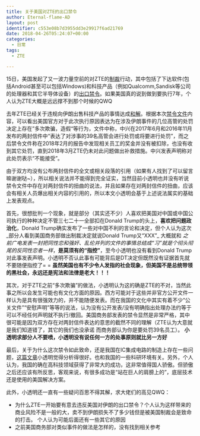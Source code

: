 ```yaml
---
title: 关于美国对ZTE的出口禁令
author: Eternal-flame-AD
layout: post
identifier: c553e08b7d3955dd3e29917f6ad21769
date: 2018-04-26T05:24:07+00:00
categories:
  - 日常
tags:
  - ZTE

---
```

15日，美国发起了又一波力量空前的对ZTE的[制裁][1]行动，其中包括了下达软件(包括Android甚至可以包括Windows)和科技产品（例如Qualcomm,Sandisk等公司的处理器和其它半导体设备）的[出口禁令][2]。如果美国真的说到做到要执行7年，个人认为ZTE大概是远远撑不到那个时候的QWQ

去年ZTE已经关于违规向伊朗出售科技产品的事情达成[和解][3]。根据本次[禁令文件][2]内容，可以看出美国官方对于此次执行原因表达为在涉及伊朗事件的几位高管的处罚决定上存在”多次欺骗，造假“等行为，文件中称，中兴在2017年6月和2016年11月发布的两封信件中“表达了对涉事的39名高管会进行处罚或将要进行处罚”，而之后禁令文件称在2018年2月的报告中发现相关员工的奖金并没有被扣除，也没有收到其它处罚，直到2018年3月ZTE仍未对此问题做出补救措施。中兴发表声明称对此处罚表示“不能接受”。

由于双方均没有公布两封信件的全文或相关段落的引用（如果有人找到了可以留言嘛谢谢哒~），所以相关说法并不能得到完全证实，当然目前小透明也并没有听说禁令文件中存在对两封信件的扭曲的说法，并且如果存在对两封信件的扭曲，应该会有相关人员爆出相关内容的引用的，所以本文小透明会基于上述说法属实的基础上发表观点。

首先，很想批判一个现象，就是部分（其实还不少）人喜欢把美国对中国或中国公司执行的种种决定不管三七二十一全部扣在Donald Trump的头上，**喜欢把问题政治化**，Donald Trump确实发布了一些对中国不利的言论和决定，但个人认为这次_部分人看到美国商务部做出制裁决定就说Donald Trump又“XXX”_ 大概就和 _之前广电发表一封把同性恋和强奸、乱伦并列的文件的事情总结成“习”就是个彻头彻尾的反同性恋者一样_，**是莫须有的“指控”**，至今小透明也没有看到Donald Trump对此事发表声明。小透明不否认此事有可能背后是DT决定但既然没有证据首先就不要随便指控了= = **虽然美国也有不少令人发指的社会现象，但美国不是总统带领的黑社会，永远还是宪法和法律是老大！！！**

其次，对于ZTE之前“多次欺骗”的做法，小透明认为这的确是ZTE的不对，当然此事之所以会发生可能也有文化方面的原因。西方可能对于这些并非官方公开文件一样认为是具有很强效力的，并不能随便发表。而在我国的文化中其实有着不少“公关文件”“安慰声明”等等的说法，认为没有公开发表/没有明确指出处理办法约等于可以不经任何声明就不执行/撤回。美国商务部发表的禁令显然是非常严格，其中很可能是因为双方存在对两封信件表达的意思的截然不同的理解（ZTE认为大意就是我们知道错了，其它的我们也没承诺 而商务部认为你是要处罚39名员工）。 **小透明求部分人不要喷，小透明没有说任何一方的处事原则就比另一方好**

最后，关于为什么这次禁令如此致命，还是我国在IC集成电路的制造上存在一些问题，[这篇文章][4]小透明觉得分析得很好。也和我国的一些科研环境有关。另外，个人认为，我国的确在高科技领域获得了非常大的成功，这非常值得国人骄傲。但骄傲之后还应该有所反思，客观来说，有很多成功是“站在巨人的肩膀上的”，底层技术还是使用的美国解决方案。

此外，小透明还一直有一些疑问百思不得其解，求大佬们的高见QWQ：

  * 为什么ZTE一开始要有意去违反美国对伊朗的出口禁令？个人认为这样带来的商业风险不是一般的大，卖不到伊朗损失不了多少钱但是被美国制裁会是致命的打击。 个人认为可能后面还有一些其它的原因
  * 之前美国商务部对类似事件的做法是怎样的，没有找到相关参考

 [1]: https://anon.to/?https://www.commerce.gov/news/press-releases/2018/04/secretary-ross-announces-activation-zte-denial-order-response-repeated
 [2]: https://anon.to/?https://www.commerce.gov/sites/commerce.gov/files/zte_denial_order.pdf
 [3]: https://anon.to/?https://www.justice.gov/opa/pr/zte-corporation-agrees-plead-guilty-and-pay-over-4304-million-violating-us-sanctions-sending
 [4]: https://anon.to/?https://wordpress.com/read/blogs/16203043/posts/278621